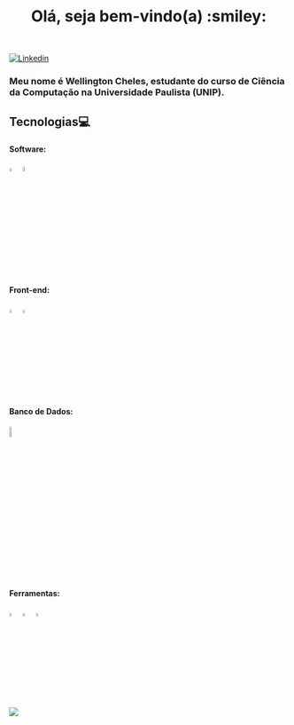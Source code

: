 <h1 align="center">Olá, seja bem-vindo(a) :smiley:</h1>
</br>

[![Linkedin](https://img.shields.io/badge/-LinkedIn-blue?style=flat-square&logo=Linkedin&logoColor=white&link=https://www.linkedin.com/in/wellingtonjuniorcheles)](https://www.linkedin.com/in/wellingtonjuniorcheles) 


### Meu nome é Wellington Cheles, estudante do curso de Ciência da Computação na Universidade Paulista (UNIP).


## Tecnologias:computer:

#### Software:
<p align="left">
 <img src="https://cdn.worldvectorlogo.com/logos/java-4.svg" alt="java" width="4%">
 <img src="https://cdn.worldvectorlogo.com/logos/python-4.svg" alt="python" width="5%">
</p>
  

#### Front-end:
<p align="left">
 <img src="https://cdn.jsdelivr.net/gh/devicons/devicon/icons/html5/html5-original-wordmark.svg" width="4%"/>
 <img src="https://cdn.jsdelivr.net/gh/devicons/devicon/icons/css3/css3-original-wordmark.svg" width="4%"/>
</p>
 
#### Banco de Dados:
<p align="left">
  <img src="https://upload.wikimedia.org/wikipedia/commons/8/87/Sql_data_base_with_logo.png" alt="sql" width="7%"> 
</p>


#### Ferramentas:
<p align="left">
 <img src="https://cdn.worldvectorlogo.com/logos/visual-studio-code-1.svg" alt="vscode" width="4%">
 <img src="https://cdn.worldvectorlogo.com/logos/eclipse-11.svg" alt="eclipse" width="4%">
 <img src="https://upload.wikimedia.org/wikipedia/commons/1/1d/PyCharm_Icon.svg" alt="pycharm" width="4%">
</p>


![](https://komarev.com/ghpvc/?username=WellingtonCheles&style=plastic)
